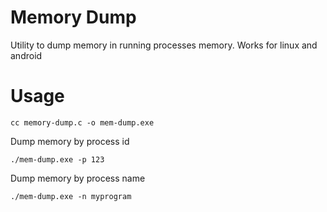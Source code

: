 # Memory Dump
Utility to dump memory in running processes memory. Works for linux and android

# Usage

```
cc memory-dump.c -o mem-dump.exe
```

Dump memory by process id

```
./mem-dump.exe -p 123
```

Dump memory by process name

```
./mem-dump.exe -n myprogram
```

